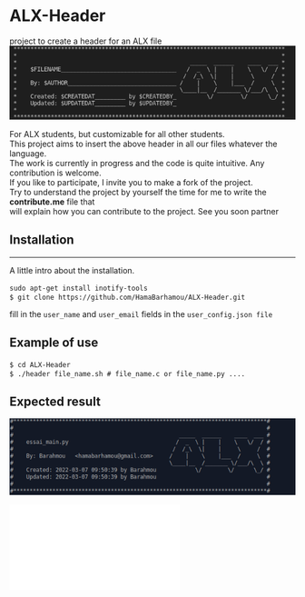 # ALX-Header
project to create a header for an ALX file 
![alt text](images/alx_header.png)


For ALX students, but customizable for all other students. </br>
This project aims to insert the above header in all our files whatever the language. </br>
The work is currently in progress and the code is quite intuitive. Any contribution is welcome. </br>
If you like to participate, I invite you to make a fork of the project. </br>
Try to understand the project by yourself the time for me to write the **contribute.me** file that </br>will explain how you can contribute to the project. See you soon partner

## Installation
***
A little intro about the installation.
```
sudo apt-get install inotify-tools
$ git clone https://github.com/HamaBarhamou/ALX-Header.git

```
fill in the ```user_name``` and ```user_email``` fields in the ```user_config.json file```

## Example of use

```
$ cd ALX-Header
$ ./header file_name.sh # file_name.c or file_name.py ....

```


## Expected result 

![alt text](images/alxBarhamou.png)

![To contribute to the project](CONTRIBUTING.md)

